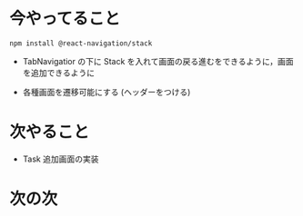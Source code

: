 # 今やってること

```
npm install @react-navigation/stack
```

- TabNavigatior の下に Stack を入れて画面の戻る進むをできるように，画面を追加できるように

- 各種画面を遷移可能にする (ヘッダーをつける)

# 次やること

- Task 追加画面の実装

# 次の次